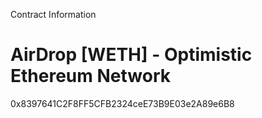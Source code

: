 Contract Information

# AirDrop [WETH] - Optimistic Ethereum Network

0x8397641C2F8FF5CFB2324ceE73B9E03e2A89e6B8
